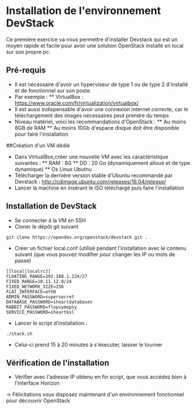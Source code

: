 # Installation de l'environnement DevStack

Ce première exercice va nous permettre d'installer Devstack qui est un moyen rapide et facile pour avoir une solution OpenStack installé en local sur son propre pc.

## Pré-requis

* Il est nécessaire d'avoir un hyperviseur de type 1 ou de type 2 d'installé et de fonctionnel sur son poste.
* Par exemple :
** VirtualBox : https://www.oracle.com/fr/virtualization/virtualbox/
* Il est aussi indispensable d'avoir une connexion internet correcte, car le téléchargement des images nécessaires peut prendre du temps 
* Niveau matériel, voici les recommandations d'OpenStack :
**  Au moins 8GB de RAM
** Au moins 10Gb d'espace disque doit être disponible pour faire l'installation

##Création d'un VM dédié
* Dans VirtualBox,créer une nouvelle VM avec les caractéristique suivantes :
** RAM : 8G
** DD : 20 Go (dynamiquement alloué et de type dynamique)
** Os Linux Ubutnu
* Télécharger la dernière version stable d'Ubuntu recommandé par Devstack : http://cdimage.ubuntu.com/releases/18.04/release/ 
* Lancer la machine en insérant le ISO téléchargé puis faire l'installation 

## Installation de DevStack

* Se connecter à la VM en SSH
* Cloner le dépôt git suivant 
```
git clone https://opendev.org/openstack/devstack.git .
```
* Créer un fichier local.conf (utilisé pendant l'installation avec le contenu suivant (que vous pouvez modifier pour changer les IP ou mots de passe)
```
[[local|localrc]]
FLOATING_RANGE=192.168.1.224/27
FIXED_RANGE=10.11.12.0/24
FIXED_NETWORK_SIZE=256
FLAT_INTERFACE=eth0
ADMIN_PASSWORD=supersecret
DATABASE_PASSWORD=iheartdatabases
RABBIT_PASSWORD=flopsymopsy
SERVICE_PASSWORD=iheartksl
```
* Lancer le script d'installation :
```
./stack.sh
```
* Celui-ci prend 15 à 20 minutes à s'éxecuter, laisser le tourner

## Vérification de l'installation 
* Vérifier avec l'adresse IP obtenu en fin script, que vous accédez bien à l'interface Horizon 

-> Félicitations vous disposez maintenant d'un environnement fonctionnel pour découvrir OpenStack
